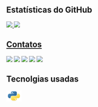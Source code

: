 ## Estatísticas do GitHub
<div>
  <a href="https://github.com/VictorHugoMendes">
  <img height="120em" src="https://github-readme-stats.vercel.app/api?username=VictorHugoMendes&show_icons=true&theme=dark&include_all_commits=true&count_private=true"/>
  <img height="120em" src="https://github-readme-stats.vercel.app/api/top-langs/?username=VictorHugoMendes&layout=compact&langs_count=7&theme=dark"/>
</div>


 ## Contatos
<div>
  <a href="https://www.youtube.com/channel/UC4ZZGjr6iErkdvSytagUr8A"><img src="https://img.shields.io/badge/-Youtube-%23EA4335?style=for-the-badge&logo=youtube&logoColor=white" target="_blank"></a>
  <a target="blank" href="https://www.instagram.com/0victor19/"><img src="https://img.shields.io/badge/-Instagram-%23E4405F?style=for-the-badge&logo=instagram&logoColor=white" target="_blank"></a>
  <a target="blank" href = "mailto:skatemendes2002@gmail.com"><img src="https://img.shields.io/badge/-Gmail-%23333?style=for-the-badge&logo=gmail&logoColor=white"></a>
  <a target="blank" href="https://open.spotify.com/user/9u21ot1hntk5i8vwkbmwdid6z?si=8f1d3b67a9b34655"><img src="https://img.shields.io/badge/-Spotify-3bb34b?style=for-the-badge&logo=Spotify&logoColor=161f16&link=https://github.com/kennedybarros" target="_blank"></a>
  <a href="#" target="blank"><img src="https://img.shields.io/badge/Discord-7289DA?style=for-the-badge&logo=discord&logoColor=white"></a> 

 </div>
 
 ## Tecnolgias usadas
 <div>
  <img align="center" alt="jg-Python" height="30" width="40" src="https://raw.githubusercontent.com/devicons/devicon/master/icons/python/python-original.svg"> 
 </div>
